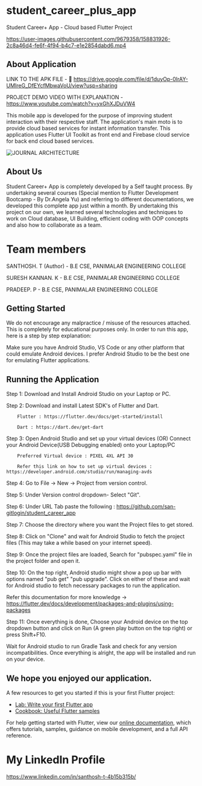 # student_career_plus_app

Student Career+ App - Cloud based Flutter Project

https://user-images.githubusercontent.com/9679358/158831926-2c8a46d4-fe6f-4f94-b4c7-e1e2854dabd6.mp4


## About Application

LINK TO THE APK FILE - 📲 https://drive.google.com/file/d/1duyOp-0IrAY-UMIreG_DfEYcfMbwaVoU/view?usp=sharing

PROJECT DEMO VIDEO WITH EXPLANATION - https://www.youtube.com/watch?v=yxGhXJDuVW4

This mobile app is developed for the purpose of improving student interaction with their respective staff.
The application's main moto is to provide cloud based services for instant information transfer.
This application uses Flutter UI Toolkit as front end and Firebase cloud service for back end cloud based services.

![JOURNAL ARCHITECTURE](https://user-images.githubusercontent.com/9679358/158840095-810ec7df-3655-4fe6-83aa-20e9818569cd.png)


## About Us

Student Career+ App is completely developed by a Self taught process. By undertaking several courses (Special mention to Flutter Development Bootcamp - By Dr.Angela Yu) and referring to different documentations, we developed this complete app just within a month. By undertaking this project on our own, we learned several technologies and techniques to work on Cloud database, UI Building, efficient coding with OOP concepts and also how to collaborate as a team.

# Team members

 SANTHOSH. T (Author) - B.E CSE, PANIMALAR ENGINEERING COLLEGE 
 
 SURESH KANNAN. K - B.E CSE, PANIMALAR ENGINEERING COLLEGE
 
 PRADEEP. P - B.E CSE, PANIMALAR ENGINEERING COLLEGE

## Getting Started

We do not encourage any malpractice / misuse of the resources attached. This is completely for educational purposes only.
In order to run this app, here is a step by step explanation:

Make sure you have Android Studio, VS Code or any other platform that could emulate Android devices. I prefer Android Studio to be the best one for emulating Flutter applications.

## Running the Application

Step 1: Download and Install Android Studio on your Laptop or PC.

Step 2: Download and install Latest SDK's of Flutter and Dart. 

        Flutter : https://flutter.dev/docs/get-started/install
        
        Dart : https://dart.dev/get-dart
        
Step 3: Open Android Studio and set up your virtual devices (OR) Connect your Android Device(USB Debugging enabled) onto your Laptop/PC

        Preferred Virtual device : PIXEL 4XL API 30 
        
        Refer this link on how to set up virtual devices : https://developer.android.com/studio/run/managing-avds
        
Step 4: Go to File -> New -> Project from version control.

Step 5: Under Version control dropdown- Select "Git".

Step 6: Under URL Tab paste the following : https://github.com/san-gitlogin/student_career_app

Step 7: Choose the directory where you want the Project files to get stored.

Step 8: Click on "Clone" and wait for Android Studio to fetch the project files (This may take a while based on your internet speed).

Step 9: Once the project files are loaded, Search for "pubspec.yaml" file in the project folder and open it.

Step 10: On the top right, Android studio might show a pop up bar with options named "pub get" "pub upgrade". Click on either of these and wait for Android studio to fetch necessary packages to run the application. 

Refer this documentation for more knowledge -> https://flutter.dev/docs/development/packages-and-plugins/using-packages

Step 11: Once everything is done, Choose your Android device on the top dropdown button and click on Run (A green play button on the top right) or press Shift+F10.


Wait for Android studio to run Gradle Task and check for any version incompatibilities. Once everything is alright, the app will be installed and run on your device.

## We hope you enjoyed our application. 

A few resources to get you started if this is your first Flutter project:

- [Lab: Write your first Flutter app](https://flutter.dev/docs/get-started/codelab)
- [Cookbook: Useful Flutter samples](https://flutter.dev/docs/cookbook)

For help getting started with Flutter, view our
[online documentation](https://flutter.dev/docs), which offers tutorials,
samples, guidance on mobile development, and a full API reference.

# My LinkedIn Profile 
https://www.linkedin.com/in/santhosh-t-4b15b315b/
